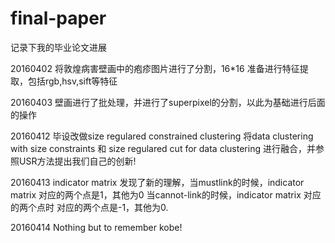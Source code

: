 # final-paper
记录下我的毕业论文进展


20160402
将敦煌病害壁画中的疱疹图片进行了分割，16*16
准备进行特征提取，包括rgb,hsv,sift等特征

20160403
壁画进行了批处理，并进行了superpixel的分割，以此为基础进行后面的操作

20160412
毕设改做size regulared constrained clustering
将data clustering with size constraints 和 size regulared cut for data clustering 进行融合，并参照USR方法提出我们自己的创新!

20160413
indicator matrix 发现了新的理解，当mustlink的时候，indicator matrix 对应的两个点是1，其他为0
当cannot-link的时候，indicator matrix 对应的两个点时 对应的两个点是-1，其他为0.

20160414
Nothing but to remember kobe!
